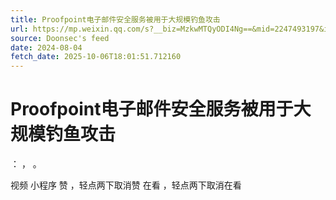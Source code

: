 ```yaml
---
title: Proofpoint电子邮件安全服务被用于大规模钓鱼攻击
url: https://mp.weixin.qq.com/s?__biz=MzkwMTQyODI4Ng==&mid=2247493197&idx=2&sn=93bf31882ff457bbdf6c4e71542c2734
source: Doonsec's feed
date: 2024-08-04
fetch_date: 2025-10-06T18:01:51.712160
---
```


# Proofpoint电子邮件安全服务被用于大规模钓鱼攻击

：
，
。

视频
小程序
赞
，轻点两下取消赞
在看
，轻点两下取消在看